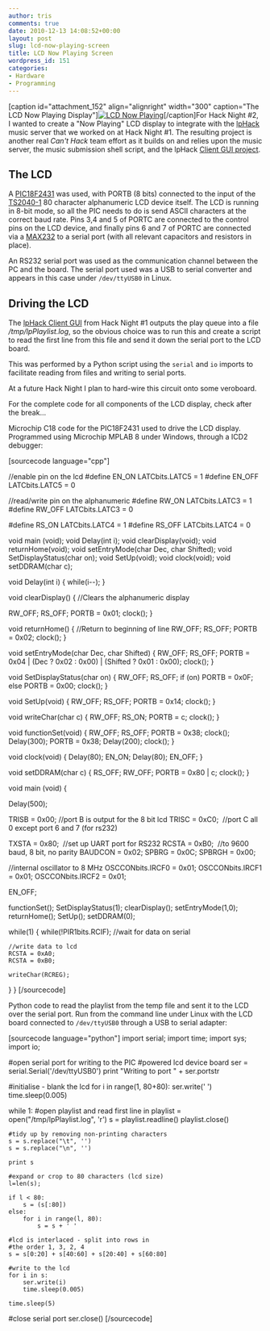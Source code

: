```yaml
---
author: tris
comments: true
date: 2010-12-13 14:08:52+00:00
layout: post
slug: lcd-now-playing-screen
title: LCD Now Playing Screen
wordpress_id: 151
categories:
- Hardware
- Programming
---
```


[caption id="attachment_152" align="alignright" width="300" caption="The LCD Now Playing Display"][![LCD Now Playing](http://canthack.org/uploads/IMG_2115-300x200.jpg)](http://canthack.org/uploads/IMG_2115.jpg)[/caption]For Hack Night #2, I wanted to create a "Now Playing" LCD display to integrate with the [lpHack ](http://canthack.org/2010/11/lpd-music-hack-how-its-done/)music server that we worked on at Hack Night #1. The resulting project is another real _Can't Hack_ team effort as it builds on and relies upon the music server, the music submission shell script, and the lpHack [Client GUI project](http://canthack.org/2010/11/lphack-client-in-lazarus/).




## The LCD


A [PIC18F2431](http://ww1.microchip.com/downloads/en/DeviceDoc/39616d.pdf) was used, with PORTB (8 bits) connected to the input of the [TS2040-1](http://www.displaybras.com.br/pdf/DAN%20202004A-1.pdf) 80 character alphanumeric LCD device itself. The LCD is running in 8-bit mode, so all the PIC needs to do is send ASCII characters at the correct baud rate. Pins 3,4 and 5 of PORTC are connected to the control pins on the LCD device, and finally pins 6 and 7 of PORTC are connected via a [MAX232](http://en.wikipedia.org/wiki/MAX232) to a serial port (with all relevant capacitors and resistors in place).

An RS232 serial port was used as the communication channel between the PC and the board. The serial port used was a USB to serial converter and appears in this case under `/dev/ttyUSB0` in Linux.


## Driving the LCD


The [lpHack Client GUI](http://canthack.org/2010/11/lphack-client-in-lazarus/) from Hack Night #1 outputs the play queue into a file _/tmp/lpPlaylist.log_, so the obvious choice was to run this and create a script to read the first line from this file and send it down the serial port to the LCD board.

This was performed by a Python script using the `serial` and `io` imports to facilitate reading from files and writing to serial ports.

At a future Hack Night I plan to hard-wire this circuit onto some veroboard.

For the complete code for all components of the LCD display, check after the break...

<!-- more -->

Microchip C18 code for the PIC18F2431 used to drive the LCD display. Programmed using Microchip MPLAB 8 under Windows, through a ICD2 debugger:

[sourcecode language="cpp"]

//enable pin on the lcd
#define EN_ON LATCbits.LATC5 = 1
#define EN_OFF LATCbits.LATC5 = 0

//read/write pin on the alphanumeric
#define RW_ON LATCbits.LATC3 = 1
#define RW_OFF LATCbits.LATC3 = 0

#define RS_ON LATCbits.LATC4 = 1
#define RS_OFF LATCbits.LATC4 = 0

void main (void);
void Delay(int i);
void clearDisplay(void);
void returnHome(void);
void setEntryMode(char Dec, char Shifted);
void SetDisplayStatus(char on);
void SetUp(void);
void clock(void);
void setDDRAM(char c);

void Delay(int i)
{
  while(i--);
}

void clearDisplay()
{
  //Clears the alphanumeric display

  RW_OFF;
  RS_OFF;
  PORTB = 0x01;
  clock();
}

void returnHome()
{
  //Return to beginning of line
  RW_OFF;
  RS_OFF;
  PORTB = 0x02;
  clock();
}

void setEntryMode(char Dec, char Shifted)
{
  RW_OFF;
  RS_OFF;
  PORTB = 0x04 | (Dec ? 0x02 : 0x00) | (Shifted ? 0x01 : 0x00);
  clock();
}

void SetDisplayStatus(char on)
{
  RW_OFF;
  RS_OFF;
  if (on)
    PORTB = 0x0F;
  else
    PORTB = 0x00;
  clock();
}

void SetUp(void)
{
  RW_OFF;
  RS_OFF;
  PORTB = 0x14;
  clock();
}

void writeChar(char c)
{
  RW_OFF;
  RS_ON;
  PORTB = c;
  clock();
}

void functionSet(void)
{
  RW_OFF;
  RS_OFF;
  PORTB = 0x38;
  clock();
  Delay(300);
  PORTB = 0x38;
  Delay(200);
  clock();
}

void clock(void)
{
  Delay(80);
  EN_ON;
  Delay(80);
  EN_OFF;
}

void setDDRAM(char c)
{
  RS_OFF;
  RW_OFF;
  PORTB = 0x80 | c;
  clock();
}

void main (void)
{

  Delay(500);

  TRISB = 0x00;  //port B is output for the 8 bit lcd
  TRISC = 0xC0;  //port C all 0 except port 6 and 7 (for rs232)

  TXSTA = 0x80;  //set up UART port for RS232
  RCSTA = 0xB0;  //to 9600 baud, 8 bit, no parity
  BAUDCON = 0x02;
  SPBRG = 0x0C;
  SPBRGH = 0x00;

  //internal oscillator to 8 MHz
  OSCCONbits.IRCF0 = 0x01;
  OSCCONbits.IRCF1 = 0x01;
  OSCCONbits.IRCF2 = 0x01;

  EN_OFF;

  functionSet();
  SetDisplayStatus(1);
  clearDisplay();
  setEntryMode(1,0);
  returnHome();
  SetUp();
  setDDRAM(0);

  while(1)
  {
    while(!PIR1bits.RCIF); //wait for data on serial

    //write data to lcd
    RCSTA = 0xA0;
    RCSTA = 0xB0;

    writeChar(RCREG);
  }
}
[/sourcecode]

Python code to read the playlist from the temp file and sent it to the LCD over the serial port. Run from the command line under Linux with the LCD board connected to `/dev/ttyUSB0` through a USB to serial adapter:

[sourcecode language="python"]
import serial;
import time;
import sys;
import io;

#open serial port for writing to the PIC
#powered lcd device board
ser = serial.Serial('/dev/ttyUSB0')
print "Writing to port " + ser.portstr

#initialise - blank the lcd
for i in range(1, 80+80):
	ser.write(' ')
	time.sleep(0.005)

while 1:
	#open playlist and read first line in
	playlist = open("/tmp/lpPlaylist.log", 'r')
	s = playlist.readline()
	playlist.close()

	#tidy up by removing non-printing characters
	s = s.replace("\t", '')
	s = s.replace("\n", '')

	print s

	#expand or crop to 80 characters (lcd size)
	l=len(s);

	if l < 80:
		s = (s[:80])
	else:
		for i in range(l, 80):
			s = s + ' '

	#lcd is interlaced - split into rows in
	#the order 1, 3, 2, 4
	s = s[0:20] + s[40:60] + s[20:40] + s[60:80]

	#write to the lcd
	for i in s:
		ser.write(i)
		time.sleep(0.005)

	time.sleep(5)

#close serial port
ser.close()
[/sourcecode]
